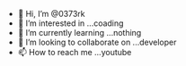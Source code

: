 - 👋 Hi, I’m @0373rk
- 👀 I’m interested in ...coading
- 🌱 I’m currently learning ...nothing
- 💞️ I’m looking to collaborate on ...developer
- 📫 How to reach me ...youtube

<!---
0373rk/0373rk is a ✨ special ✨ repository because its `README.md` (this file) appears on your GitHub profile.
You can click the Preview link to take a look at your changes.
--->
